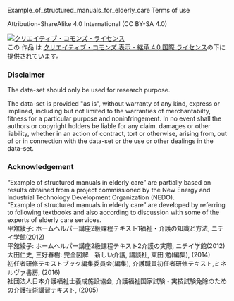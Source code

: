Example_of_structured_manuals_for_elderly_care  Terms of use

Attribution-ShareAlike 4.0 International (CC BY-SA 4.0) 

<a rel="license" href="http://creativecommons.org/licenses/by-sa/4.0/"><img alt="クリエイティブ・コモンズ・ライセンス" style="border-width:0" src="https://i.creativecommons.org/l/by-sa/4.0/88x31.png" /></a><br />この 作品 は <a rel="license" href="http://creativecommons.org/licenses/by-sa/4.0/">クリエイティブ・コモンズ 表示 - 継承 4.0 国際 ライセンス</a>の下に提供されています。

### Disclaimer
The data-set should only be used for research purpose. 

The data-set is provided "as is", without warranty of any kind, express or implined, including but not limited to the warranties of merchantabilty, fitness for a particular purpose and noninfringement. In no event shall the authors or copyright holders be liable for any claim. damages or other liability, whether in an action of contract, tort or otherwise, arising from, out of or in connection with the data-set or the use or other dealings in the data-set.

### Acknowledgement
“Example of structured manuals in elderly care” are partially based on results obtained from a project commissioned by the New Energy and Industrial Technology Development Organization (NEDO).  
“Example of structured manuals in elderly care” are developed by referring to following textbooks and also according to discussion with some of the experts of elderly care services.   
平舘綾子: ホームヘルパー講座2級課程テキスト1福祉・介護の知識と方法, ニチイ学館(2012)  
平舘綾子: ホームヘルパー講座2級課程テキスト2介護の実際, ニチイ学館(2012)  
大田仁史, 三好春樹: 完全図解　新しい介護, 講談社, 東田 勉(編集), (2014)  
初任者研修テキストブック編集委員会(編集), 介護職員初任者研修テキスト,ミネルヴァ書房, (2016)  
社団法人日本介護福祉士養成施設協会, 介護福祉国家試験・実技試験免除のための介護技術講習テキスト, (2005)  
